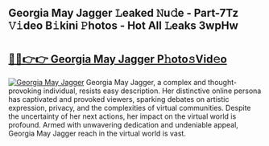 ## Georgia May Jagger 𝙻eaked 𝙽u𝚍e - Part-7Tz 𝚅𝚒deo B𝚒kini 𝙿hotos - Hot All 𝙻eaks 3wpHw

# <h2><a href="http://ld0gzf1.urlbe.top/?page=Georgia+May+Jagger">🔗🔗👉👉 Georgia May Jagger P𝚑oto𝚜Vid𝚎o</a></h2>

[![Georgia May Jagger](https://i.imgur.com/eBuTRDB.gif)](http://ld0gzf1.urlbe.top/?page=Georgia+May+Jagger)
Georgia May Jagger, a complex and thought-provoking individual, resists easy description. Her distinctive online persona has captivated and provoked viewers, sparking debates on artistic expression, privacy, and the complexities of virtual communities. Despite the uncertainty of her next actions, her impact on the virtual world is profound. Armed with unwavering dedication and undeniable appeal, Georgia May Jagger reach in the virtual world is vast.
